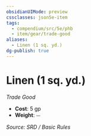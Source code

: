 ```yaml
---
obsidianUIMode: preview
cssclasses: json5e-item
tags:
  - compendium/src/5e/phb
  - item/gear/trade-good
aliases:
  - Linen (1 sq. yd.)
dg-publish: true
---
```

# Linen (1 sq. yd.)
*Trade Good*  

- **Cost**: 5 gp
- **Weight**: ⏤

*Source: SRD / Basic Rules*